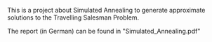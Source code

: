 This is a project about Simulated Annealing to generate approximate solutions to the Travelling Salesman Problem.

The report (in German) can be found in "Simulated_Annealing.pdf"
